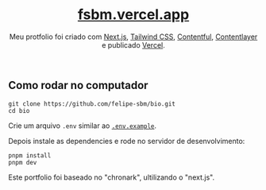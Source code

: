 <div align="center">
    <a href="https://fsbm.vercel.app"><h1 align="center">fsbm.vercel.app</h1></a>

Meu protfolio foi criado com [Next.js](https://nextjs.org/), [Tailwind CSS](https://tailwindcss.com/), [Contentful](https://www.contentful.com/), [Contentlayer](https://www.contentlayer.dev/) e publicado [Vercel](https://vercel.com/).

</div>

<br/>

## Como rodar no computador


```sh-session
git clone https://github.com/felipe-sbm/bio.git
cd bio
```


Crie um arquivo `.env` similar ao [`.env.example`](https://github.com/felipe-sbm/bio/blob/main/.env.example).

Depois instale as dependencies e rode no servidor de desenvolvimento:
```sh-session
pnpm install
pnpm dev
```

Este portfolio foi baseado no "chronark", ultilizando o "next.js".
